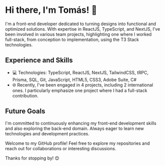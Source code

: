 # Hi there, I'm Tomás! 👋

I'm a front-end developer dedicated to turning designs into functional and optimized solutions. With expertise in ReactJS, TypeScript, and NextJS, I've been involved in various team projects, highlighting one where I worked full-stack, from conception to implementation, using the T3 Stack technologies.

## Experience and Skills

- 💻 Technologies: TypeScript, ReactJS, NextJS, TailwindCSS, tRPC, Prisma, SQL, Git, JavaScript, HTML5, CSS3, Adobe Suite, C#
- 🌐 Recently, I've been engaged in 4 projects, including 2 international ones. I particularly emphasize one project where I had a full-stack contribution.

## Future Goals

I'm committed to continuously enhancing my front-end development skills and also exploring the back-end domain. Always eager to learn new technologies and development practices.

Welcome to my GitHub profile! Feel free to explore my repositories and reach out for collaborations or interesting discussions.

Thanks for stopping by! 😊
